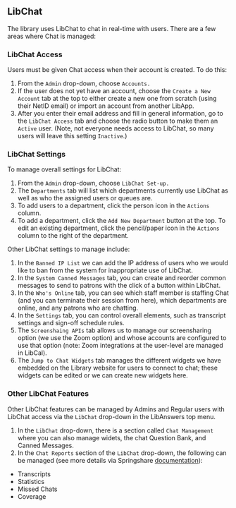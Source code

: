 ## LibChat

The library uses LibChat to chat in real-time with users. There are a few areas where Chat is managed: 

### LibChat Access

Users must be given Chat access when their account is created. To do this: 

1. From the ```Admin``` drop-down, choose ```Accounts.```
2. If the user does not yet have an account, choose the ```Create a New Account``` tab at the top to either create a new one from scratch (using their NetID email) or import an account from another LibApp. 
3. After you enter their email address and fill in general information, go to the ```LibChat Access``` tab and choose the radio button to make them an ```Active``` user. (Note, not everyone needs access to LibChat, so many users will leave this setting ```Inactive```.)

### LibChat Settings

To manage overall settings for LibChat: 

1. From the ```Admin``` drop-down, choose ```LibChat Set-up.```
2. The ```Departments``` tab will list which departments currently use LibChat as well as who the assigned users or queues are. 
3. To add users to a department, click the person icon in the ```Actions``` column. 
4. To add a department, click the ```Add New Department``` button at the top. To edit an existing department, click the pencil/paper icon in the ```Actions``` column to the right of the department. 

Other LibChat settings to manage include: 

1. In the ```Banned IP List``` we can add the IP address of users who we would like to ban from the system for inappropriate use of LibChat. 
2. In the ```System Canned Messages``` tab, you can create and reorder common messages to send to patrons with the click of a button within LibChat. 
3. In the ```Who's Online``` tab, you can see which staff member is staffing Chat (and you can terminate their session from here), which departments are online, and any patrons who are chatting. 
4. In the ```Settings``` tab, you can control overall elements, such as transcript settings and sign-off schedule rules. 
5. The ```Screenshaing APIs``` tab allows us to manage our screensharing option (we use the Zoom option) and whose accounts are configured to use that option (note: Zoom integrations at the user-level are managed in LibCal).
6. The ```Jump to Chat Widgets``` tab manages the different widgets we have embedded on the Library website for users to connect to chat; these widgets can be edited or we can create new widgets here. 

### Other LibChat Features

Other LibChat features can be managed by Admins and Regular users with LibChat access via the ```LibChat``` drop-down in the LibAnswers top menu. 

1. In the ```LibChat``` drop-down, there is a section called ```Chat Management``` where you can also manage widets, the chat Question Bank, and Canned Messages. 
2. In the ```Chat Reports``` section of the ```LibChat``` drop-down, the following can be managed (see more details via Springshare [documentation](https://ask.springshare.com/libanswers/search?t=0&g=3&topics=LibChat&adv=1)):
- Transcripts
- Statistics
- Missed Chats
- Coverage 

